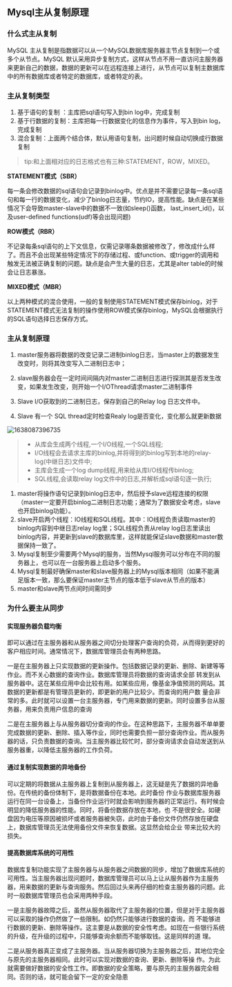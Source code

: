 ## Mysql主从复制原理

### 什么式主从复制

MySQL 主从复制是指数据可以从一个MySQL数据库服务器主节点复制到一个或多个从节点。MySQL 
默认采用异步复制方式，这样从节点不用一直访问主服务器来更新自己的数据，数据的更新可以在远程连接上进行，从节点可以复制主数据库中的所有数据库或者特定的数据库，或者特定的表。

### 主从复制类型

1. 基于语句的复制 ：主库把sql语句写入到bin log中，完成复制
2. 基于行数据的复制：主库把每一行数据变化的信息作为事件，写入到bin log，完成复制
3. 混合复制：上面两个结合体，默认用语句复制，出问题时候自动切换成行数据复制

>  tip:和上面相对应的日志格式也有三种:STATEMENT，ROW，MIXED。

**STATEMENT模式（SBR）**

 每一条会修改数据的sql语句会记录到binlog中。优点是并不需要记录每一条sql语句和每一行的数据变化，减少了binlog日志量，节约IO，提高性能。缺点是在某些情况下会导致master-slave中的数据不一致(如sleep()函数， last_insert_id()，以及user-defined functions(udf)等会出现问题)

**ROW模式（RBR）**

 不记录每条sql语句的上下文信息，仅需记录哪条数据被修改了，修改成什么样了。而且不会出现某些特定情况下的存储过程、或function、或trigger的调用和触发无法被正确复制的问题。缺点是会产生大量的日志，尤其是alter table的时候会让日志暴涨。

**MIXED模式（MBR）**

 以上两种模式的混合使用，一般的复制使用STATEMENT模式保存binlog，对于STATEMENT模式无法复制的操作使用ROW模式保存binlog，MySQL会根据执行的SQL语句选择日志保存方式。

### 主从复制原理

1. master服务器将数据的改变记录二进制binlog日志，当master上的数据发生改变时，则将其改变写入二进制日志中； 

2. slave服务器会在一定时间间隔内对master二进制日志进行探测其是否发生改变，如果发生改变，则开始一个I/OThread请求master二进制事件

3. Slave I/O获取到的二进制日志，保存到自己的Relay log 日志文件中。
4. Slave 有一个 SQL thread定时检查Realy log是否变化，变化那么就更新数据

![1638087396735](https://tprzfbucket.oss-cn-beijing.aliyuncs.com/hadoop/202111/28/161636-391692.png)

> - 从库会生成两个线程,一个I/O线程,一个SQL线程;
> - I/O线程会去请求主库的binlog,并将得到的binlog写到本地的relay-log(中继日志)文件中;
> - 主库会生成一个log dump线程,用来给从库I/O线程传binlog;
> - SQL线程,会读取relay log文件中的日志,并解析成sql语句逐一执行;

1. master将操作语句记录到binlog日志中，然后授予slave远程连接的权限（master一定要开启binlog二进制日志功能；通常为了数据安全考虑，slave也开启binlog功能）。
2. slave开启两个线程：IO线程和SQL线程。其中：IO线程负责读取master的binlog内容到中继日志relay 
   log里；SQL线程负责从relay log日志里读出binlog内容，并更新到slave的数据库里，这样就能保证slave数据和master数据保持一致了。 
3. Mysql复制至少需要两个Mysql的服务，当然Mysql服务可以分布在不同的服务器上，也可以在一台服务器上启动多个服务。 
4. Mysql复制最好确保master和slave服务器上的Mysql版本相同（如果不能满足版本一致，那么要保证master主节点的版本低于slave从节点的版本）
5. master和slave两节点间时间需同步

### 为什么要主从同步

#### **实现服务器负载均衡**

​        即可以通过在主服务器和从服务器之间切分处理客户查询的负荷，从而得到更好的客户相应时间。通常情况下，数据库管理员会有两种思路。

​       一是在主服务器上只实现数据的更新操作。包括数据记录的更新、删除、新建等等作业。而不关心数据的查询作业。数据库管理员将数据的查询请求全部 转发到从服务器中。这在某些应用中会比较有用。如某些应用，像基金净值预测的网站。其数据的更新都是有管理员更新的，即更新的用户比较少。而查询的用户数 量会非常的多。此时就可以设置一台主服务器，专门用来数据的更新。同时设置多台从服务器，用来负责用户信息的查询

​       二是在主服务器上与从服务器切分查询的作业。在这种思路下，主服务器不单单要完成数据的更新、删除、插入等作业，同时也需要负担一部分查询作业。而从服务器的话，只负责数据的查询。当主服务器比较忙时，部分查询请求会自动发送到从服务器重，以降低主服务器的工作负荷。

#### **通过复制实现数据的异地备份**

​        可以定期的将数据从主服务器上复制到从服务器上，这无疑是先了数据的异地备份。在传统的备份体制下，是将数据备份在本地。此时备份 作业与数据库服务器运行在同一台设备上，当备份作业运行时就会影响到服务器的正常运行。有时候会明显的降低服务器的性能。同时，将备份数据存放在本地，也 不是很安全。如硬盘因为电压等原因被损坏或者服务器被失窃，此时由于备份文件仍然存放在硬盘上，数据库管理员无法使用备份文件来恢复数据。这显然会给企业 带来比较大的损失。

#### **提高数据库系统的可用性**

​       数据库复制功能实现了主服务器与从服务器之间数据的同步，增加了数据库系统的可用性。当主服务器出现问题时，数据库管理员可以马上让从服务器作为主服务器，用来数据的更新与查询服务。然后回过头来再仔细的检查主服务器的问题。此时一般数据库管理员也会采用两种手段。

​       一是主服务器故障之后，虽然从服务器取代了主服务器的位置，但是对于主服务器可以采取的操作仍然做了一些限制。如仍然只能够进行数据的查询，而 不能够进行数据的更新、删除等操作。这主要是从数据的安全性考虑。如现在一些银行系统的升级，在升级的过程中，只能够查询余额而不能够取钱。这是同样的道 理。

​       二是从服务器真正变成了主服务器。当从服务器切换为主服务器之后，其地位完全与原先的主服务器相同。此时可以实现对数据的查询、更新、删除等操 作。为此就需要做好数据的安全性工作。即数据的安全策略，要与原先的主服务器完全相同。否则的话，就可能会留下一定的安全隐患


